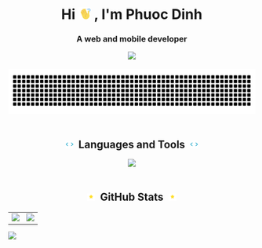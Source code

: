 <h1 align="center">
  Hi
  <picture><img width="25px" src="images/waving.gif"></picture>
  , I'm Phuoc Dinh
</h1>
<h3 align="center">A web and mobile developer</h3>
<div align="center">
  <picture>
    <source media="(prefers-color-scheme: dark)" srcset="https://visitcount.itsvg.in/api?id=PhuocDinh462&label=Profile%20Views&color=0&pretty=false">
    <img src="https://visitcount.itsvg.in/api?id=PhuocDinh462&label=Profile%20Views&color=12&pretty=false">
  </picture>
</div>

<br/>

<div align="center">
  <picture>
    <source media="(prefers-color-scheme: dark)" srcset="images/text_animation_dark.svg">
    <img src="images/text_animation_light.svg">
  </picture>
</div>

<br/>
<h2 align="center">
  <picture><img width="16px" src="images/tag.gif"></picture>
  &nbsp;Languages and Tools&nbsp;
  <picture><img width="16px" src="images/tag.gif"></picture>
</h2>
<div align="center">
  <picture>
    <source media="(prefers-color-scheme: dark)" srcset="https://skillicons.dev/icons?i=html%2ccss%2csass%2cjs%2cts%2creact%2credux%2cbootstrap%2ctailwind%2cmaterialui%2cbabel%2cvite%2cdart%2cflutter%2cnodejs%2cexpress%2cnestjs%2cdocker%2cmongodb%2cmysql%2cgit%2cgithub%2cfigma%2cpostman%2ccpp%2ccs%2cjava%2cpython%2cunity%2cvscode&theme=dark">
    <img src="https://skillicons.dev/icons?i=html,css,sass,js,ts,react,redux,bootstrap,tailwind,materialui,babel,vite,dart,flutter,nodejs,express,nestjs,docker,mongodb,mysql,git,github,figma,postman,cpp,cs,java,python,unity,vscode&theme=light">
</picture>
</div>

<br/>
<h2 align="center">
  <picture><img width="16px" src="images/sparkles.gif"></picture>
  &nbsp;GitHub Stats&nbsp;
  <picture><img width="16px" src="images/sparkles.gif"></picture>
</h2>
<table>
  <tr>
    <td valign="top">
      <picture>
        <source media="(prefers-color-scheme: dark)" srcset="https://github-readme-stats.vercel.app/api?username=PhuocDinh462&show_icons=true&custom_title=GitHub&nbsp;Stats&theme=radical">
        <img src="https://github-readme-stats.vercel.app/api?username=PhuocDinh462&show_icons=true&custom_title=GitHub&nbsp;Stats&theme=default">
      </picture>
    </td>
    <td valign="top">
      <picture>
        <source media="(prefers-color-scheme: dark)" srcset="https://github-readme-streak-stats-five-jet.vercel.app?user=phuocdinh462&theme=radical">
        <img src="https://github-readme-streak-stats-five-jet.vercel.app?user=phuocdinh462&theme=default">
      </picture>
    </td>
  </tr>
</table>

<picture>
  <source media="(prefers-color-scheme: dark)" srcset="https://github-readme-activity-graph.vercel.app/graph?username=PhuocDinh462&custom_title=Contribution&nbsp;Graph&theme=react-dark">
  <img src="https://github-readme-activity-graph.vercel.app/graph?username=PhuocDinh462&custom_title=Contributions&nbsp;Graph&theme=minimal">
</picture>
